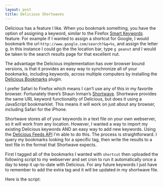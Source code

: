 ```yaml
---
layout: post
title: Delicious Shortwaves
---
```


Delicious has a feature I like. When you bookmark something, you have the option of assigning a keyword, similar to the Firefox [Smart Keywords][sk] feature. For example if I wanted to assign a shortcut for Google, I would bookmark the url `http://www.google.com/search?&q=%s`, and assign the letter g. In this instance I could go the the location bar, type `g peanut` and I would be taken to the search results page for that excellent nut.

[sk]: http://support.mozilla.com/en-US/kb/Smart+keywords

The advantage the Delicious implementation has over browser bound versions, is that it provides an easy way to synchronize all of your bookmarks, including keywords, across multiple computers by installing the [Delicious Bookmarks][db] plugin. 

[db]: https://addons.mozilla.org/en-US/firefox/addon/3615

I prefer Safari to Firefox which means I can’t use any of this in my favorite browser. Fortunately there’s Shaun Inman’s [Shortwave][sw]. Shortwave provides the same URL keyword functionality of Delicious, but does it using a JavaScript bookmarklet. This means it will work on just about any browser, including Safari for the iPhone.

[sw]: http://shortwaveapp.com/

Shortwave stores all of your keywords in a text file on your own webserver, so it will work from any location. However, I wanted a way to import my existing Delicious keywords AND an easy way to add new keywords. Using the [Delicious Feeds API][df] I'm able to do this. The process is straightforward. I query my bookmarks looking for a specific tag, then write the results to a text file in the format that Shortwave expects.

[df]: http://delicious.com/help/feeds

First I tagged all of the bookmarks I wanted with `shortcut` then uploaded the following script to my webserver and set cron to run it automatically once a day to keep it up-to-date with Delicious. For any future keywords I just have to remember to add the extra tag and it will be updated in my shortwave file.

Here is the script:

<script src="http://gist.github.com/207575.js"></script>

